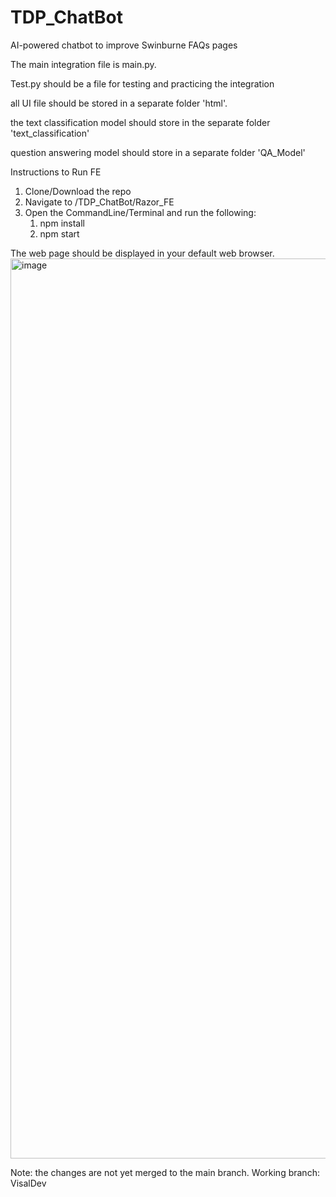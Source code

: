 # TDP_ChatBot
AI-powered chatbot to improve Swinburne FAQs pages

<!-- main.py -->
The main integration file is main.py. 

<!-- test.py -->
Test.py should be a file for testing and practicing the integration

<!-- html -->
all UI file should be stored in a separate folder 'html'.

<!-- text classification model  -->
the text classification model should store in the separate folder 'text_classification'

<!-- QA model -->
question answering model should store in a separate folder 'QA_Model'

Instructions to Run FE

1. Clone/Download the repo
2. Navigate to /TDP_ChatBot/Razor_FE
3. Open the CommandLine/Terminal and run the following:
   1. npm install
   2. npm start
  
The web page should be displayed in your default web browser. 
<img width="1440" alt="image" src="https://github.com/MattNandavong/TDP_ChatBot/assets/48211220/15c0a6cc-0236-4935-9371-875c82ffd472">

Note: the changes are not yet merged to the main branch. Working branch: VisalDev
